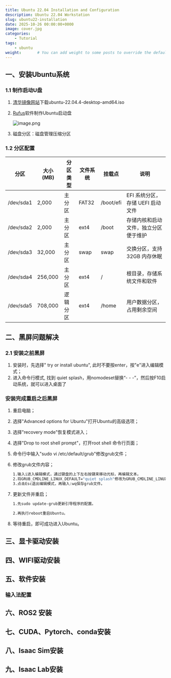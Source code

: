 ```yaml
---
title: Ubuntu 22.04 Installation and Configuration
description: Ubuntu 22.04 Workstation
slug: ubuntu22-installation
date: 2025-10-26 00:00:00+0000
image: cover.jpg
categories:
    - Tutorial
tags:
    - ubuntu
weight:       # You can add weight to some posts to override the default sorting (date descending)
---
```


## 一、安装Ubuntu系统

### 1.1 制作启动U盘

1. [清华镜像网站](https://mirrors.tuna.tsinghua.edu.cn/)下载ubuntu-22.04.4-desktop-amd64.iso
2. [Rufus](https://rufus.ie/zh/#google_vignette)软件制作Ubuntu启动盘
    
    ![image.png](attachment:0176e570-3a9a-4308-a213-1746163242a7:image.png)
    
3. 磁盘分区：磁盘管理压缩分区

### 1.2 分区配置

| 分区 | 大小 (MB) | 分区类型 | 文件系统 | 挂载点 | 说明 |
| --- | --- | --- | --- | --- | --- |
| /dev/sda1 | 2,000 | 主分区 | FAT32 | /boot/efi | EFI 系统分区，存储 UEFI 启动文件 |
| /dev/sda2 | 2,000 | 主分区 | ext4 | /boot | 存储内核和启动文件，独立分区便于维护 |
| /dev/sda3 | 32,000 | 主分区 | swap | swap | 交换分区，支持 32GB 内存休眠 |
| /dev/sda4 | 256,000 | 主分区 | ext4 | / | 根目录，存储系统文件和软件 |
| /dev/sda5 | 708,000 | 逻辑分区 | ext4 | /home | 用户数据分区，占用剩余空间 |

## 二、黑屏问题解决

### 2.1 安装之前黑屏

1. 安装时，先选择" try or install ubuntu", 此时不要按enter，按"e"进入编辑模式；
2. 进入命令行模式, 找到 quiet splash，用nomodeset替换“- - -”，然后按F10启动系统，就可以进入桌面了

### 安装完成重启之后黑屏

1. 重启电脑；
2. 选择"Advanced options for Ubuntu"打开Ubuntu的高级选项；
3. 选择"recovery mode"恢复模式进入；
4. 选择"Drop to root shell prompt"，打开root shell 命令行页面；
5. 命令行中输入"sudo vi /etc/default/grub"修改grub文件；
6. 修改grub文件内容；
    
    ```bash
    1.输入i进入编辑模式，通过键盘的上下左右按键来移动光标，再编辑文本。
    2.将GRUB_CMDLINE_LINUX_DEFAULT="quiet splash"修改为GRUB_CMDLINE_LINUX_DEFAULT="quiet splash nomodeset"。
    3.点击Esc退出编辑模式，再输入:wq保存grub文件。
    ```
    
7. 更新文件并重启；
    
    ```bash
    1.先sudo update-grub更新引导程序的配置。
     
    2.再执行reboot重启Ubuntu。
    ```
    
8. 等待重启，即可成功进入Ubuntu。

## 三、显卡驱动安装

## 四、WIFI驱动安装

## 五、软件安装

### 输入法配置

## 六、ROS2 安装

## 七、CUDA、Pytorch、conda安装

## 八、Isaac Sim安装

## 九、Isaac Lab安装
